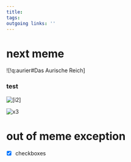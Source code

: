 ```yaml
---
title:   
tags:   
outgoing links: ''  
---
```

# next meme
![!q:aurier#Das Aurische Reich]

### test
![[i2]](aurier)

![x3](aurier)

# out of meme exception

-[x] checkboxes